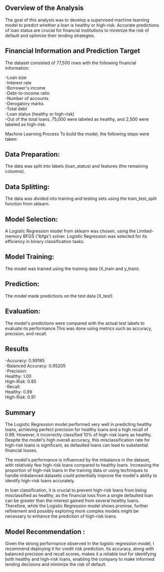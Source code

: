 ## Overview of the Analysis

The goal of this analysis was to develop a supervised machine learning model to predict whether a loan is healthy or high-risk. Accurate predictions of loan status are crucial for financial institutions to minimize the risk of default and optimize their lending strategies.

## Financial Information and Prediction Target
The dataset consisted of 77,500 rows with the following financial information:

-Loan size    
-Interest rate    
-Borrower's income    
-Debt-to-income ratio    
-Number of accounts    
-Derogatory marks    
-Total debt    
-Loan status (healthy or high-risk)    
-Out of the total loans, 75,000 were labeled as healthy, and 2,500 were labeled as high-risk.    

Machine Learning Process
To build the model, the following steps were taken:

## Data Preparation:

The data was split into labels (loan_status) and features (the remaining columns).

## Data Splitting: 
The data was divided into training and testing sets using the train_test_split function from sklearn.
## Model Selection: 
A Logistic Regression model from sklearn was chosen, using the Limited-memory BFGS ('lbfgs') solver. Logistic Regression was selected for its efficiency in binary classification tasks.
## Model Training: 
The model was trained using the training data (X_train and y_train).
## Prediction: 
The model made predictions on the test data (X_test).
## Evaluation: 
The model's predictions were compared with the actual test labels to evaluate its        performance.This was done using metrics such as accuracy, precision, and recall.

## Results

-Accuracy: 0.99185    
-Balanced Accuracy: 0.95205    
-Precision:    
    Healthy: 1.00    
    High-Risk: 0.85    
-Recall:    
    Healthy: 0.99    
    High-Risk: 0.91    

## Summary
The Logistic Regression model performed very well in predicting healthy loans, achieving perfect precision for healthy loans and a high recall of 0.99. However, it incorrectly classified 10% of high-risk loans as healthy. Despite the model's high overall accuracy, this misclassification rate for high-risk loans is significant, as defaulted loans can lead to substantial financial losses.

The model's performance is influenced by the imbalance in the dataset, with relatively few high-risk loans compared to healthy loans. Increasing the proportion of high-risk loans in the training data or using techniques to handle imbalanced datasets could potentially improve the model's ability to identify high-risk loans accurately.

In loan classification, it is crucial to prevent high-risk loans from being misclassified as healthy, as the financial loss from a single defaulted loan can be greater than the interest gained from several healthy loans. Therefore, while the Logistic Regression model shows promise, further refinement and possibly exploring more complex models might be necessary to enhance the prediction of high-risk loans.

## Model Recommendation :   

Given the strong performance observed in the logistic regression model, I recommend deploying it for credit risk prediction. Its accuracy, along with balanced precision and recall scores, makes it a reliable tool for identifying both healthy and high-risk loans, enabling the company to make informed lending decisions and minimize the risk of default.
